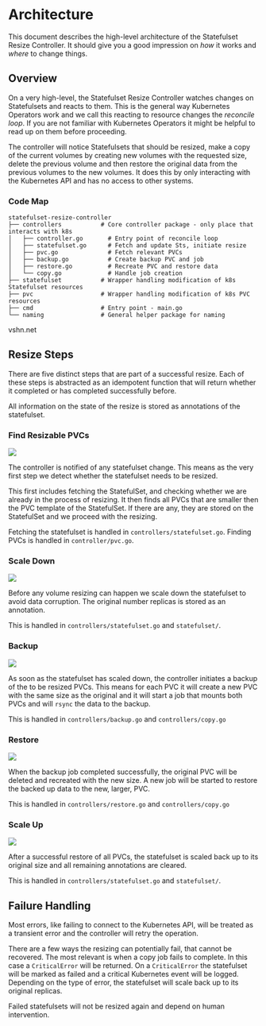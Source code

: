 # Architecture

This document describes the high-level architecture of the Statefulset Resize Controller.
It should give you a good impression on *how* it works and *where* to change things.

## Overview

On a very high-level, the Statefulset Resize Controller watches changes on Statefulsets and reacts to them.
This is the general way Kubernetes Operators work and we call this reacting to resource changes the *reconcile loop*.
If you are not familiar with Kubernetes Operators it might be helpful to read up on them before proceeding.

The controller will notice Statefulsets that should be resized, make a copy of the current volumes by creating new volumes with the requested size, delete the previous volume and then restore the original data from the previous volumes to the new volumes.
It does this by only interacting with the Kubernetes API and has no access to other systems.

### Code Map

```
statefulset-resize-controller
├── controllers           # Core controller package - only place that interacts with k8s
│   ├── controller.go       # Entry point of reconcile loop
│   ├── statefulset.go      # Fetch and update Sts, initiate resize
│   ├── pvc.go              # Fetch relevant PVCs
│   ├── backup.go           # Create backup PVC and job
│   ├── restore.go          # Recreate PVC and restore data
│   └── copy.go             # Handle job creation
├── statefulset           # Wrapper handling modification of k8s Statefulset resources
├── pvc                   # Wrapper handling modification of k8s PVC resources
├── cmd                   # Entry point - main.go
└── naming                # General helper package for naming
```

vshn.net

## Resize Steps

There are five distinct steps that are part of a successful resize. 
Each of these steps is abstracted as an idempotent function that will return whether it completed or has completed successfully before.


All information on the state of the resize is stored as annotations of the statefulset.

### Find Resizable PVCs

![](./doc/find-pvc.drawio.svg)

The controller is notified of any statefulset change.
This means as the very first step we detect whether the statefulset needs to be resized.


This first includes fetching the StatefulSet, and checking whether we are already in the process of resizing.
It then finds all PVCs that are smaller then the PVC template of the StatefulSet.
If there are any, they are stored on the StatefulSet and we proceed with the resizing.

Fetching the statefulset is handled in `controllers/statefulset.go`. 
Finding PVCs is handled in `controller/pvc.go`.

### Scale Down

![](./doc/scale-down.drawio.svg)

Before any volume resizing can happen we scale down the statefulset to avoid data corruption. 
The original number replicas is stored as an annotation.


This is handled in `controllers/statefulset.go` and `statefulset/`.
### Backup

![](./doc/backup.drawio.svg)

As soon as the statefulset has scaled down, the controller initiates a backup of the to be resized PVCs.
This means for each PVC it will create a new PVC with the same size as the original and it will start a job that mounts both PVCs and will `rsync` the data to the backup.

This is handled in `controllers/backup.go` and `controllers/copy.go`

### Restore

![](./doc/restore.drawio.svg)

When the backup job completed successfully, the original PVC will be deleted and recreated with the new size.
A new job will be started to restore the backed up data to the new, larger, PVC.

This is handled in `controllers/restore.go` and `controllers/copy.go`

### Scale Up 

![](./doc/scale-up.drawio.svg)

After a successful restore of all PVCs, the statefulset is scaled back up to its original size and all remaining annotations are cleared.

This is handled in `controllers/statefulset.go` and `statefulset/`.

## Failure Handling

Most errors, like failing to connect to the Kubernetes API, will be treated as a transient error and the controller will retry the operation.

There are a few ways the resizing can potentially fail, that cannot be recovered.
The most relevant is when a copy job fails to complete.
In this case a `CriticalError` will be returned.
On a `CriticalError` the statefulset will be marked as failed and a critical Kubernetes event will be logged.
Depending on the type of error, the statefulset will scale back up to its original replicas.

Failed statefulsets will not be resized again and depend on human intervention.
